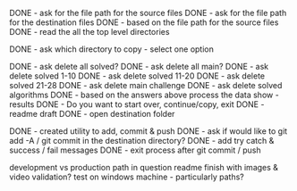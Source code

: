 DONE - ask for the file path for the source files
DONE - ask for the file path for the destination files
DONE - based on the file path for the source files
DONE - read the all the top level directories

DONE - ask which directory to copy - select one option

DONE - ask delete all solved?
DONE - ask delete all main?
DONE - ask delete solved 1-10
DONE - ask delete solved 11-20
DONE - ask delete solved 21-28
DONE - ask delete main challenge
DONE - ask delete solved algorithms
DONE - based on the answers above process the data
show - results
DONE - Do you want to start over, continue/copy, exit
DONE - readme draft
DONE - open destination folder

DONE - created utility to add, commit & push
DONE - ask if would like to git add -A / git commit in the destination directory?
DONE - add try catch & success / fail messages
DONE - exit process after git commit / push

development vs production path in question
readme finish with images & video
validation?
test on windows machine - particularly paths?